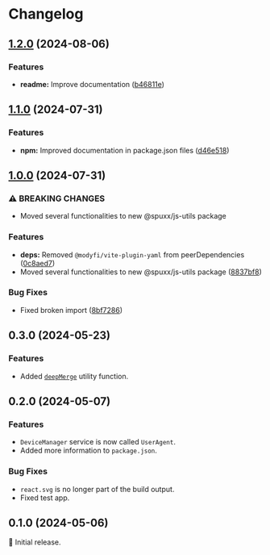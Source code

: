 # Changelog

## [1.2.0](https://github.com/spuxx1701/jslibs/compare/browser-utils-v1.1.0...browser-utils-v1.2.0) (2024-08-06)


### Features

* **readme:** Improve documentation ([b46811e](https://github.com/spuxx1701/jslibs/commit/b46811ecd987515cb69a7b34b26c8847c58aa004))

## [1.1.0](https://github.com/spuxx1701/jslibs/compare/browser-utils-v1.0.0...browser-utils-v1.1.0) (2024-07-31)


### Features

* **npm:** Improved documentation in package.json files ([d46e518](https://github.com/spuxx1701/jslibs/commit/d46e5184e168f0a639cbbac041b296456033a71b))

## [1.0.0](https://github.com/spuxx1701/jslibs/compare/browser-utils-v0.3.0...browser-utils-v1.0.0) (2024-07-31)


### ⚠ BREAKING CHANGES

* Moved several functionalities to new @spuxx/js-utils package

### Features

* **deps:** Removed `@modyfi/vite-plugin-yaml` from peerDependencies ([0c8aed7](https://github.com/spuxx1701/jslibs/commit/0c8aed76a82c6f3184f50192030f37fca7012b66))
* Moved several functionalities to new @spuxx/js-utils package ([8837bf8](https://github.com/spuxx1701/jslibs/commit/8837bf88440866e4000be32805300c29559c265f))


### Bug Fixes

* Fixed broken import ([8bf7286](https://github.com/spuxx1701/jslibs/commit/8bf72860b4fd9bb73c97dece6bc12eef855f7137))

## 0.3.0 (2024-05-23)

### Features

- Added [`deepMerge`](/lib/utils/misc.utils.ts) utility function.

## 0.2.0 (2024-05-07)

### Features

- `DeviceManager` service is now called `UserAgent`.
- Added more information to `package.json`.

### Bug Fixes

- `react.svg` is no longer part of the build output.
- Fixed test app.

## 0.1.0 (2024-05-06)

🌟 Initial release.
